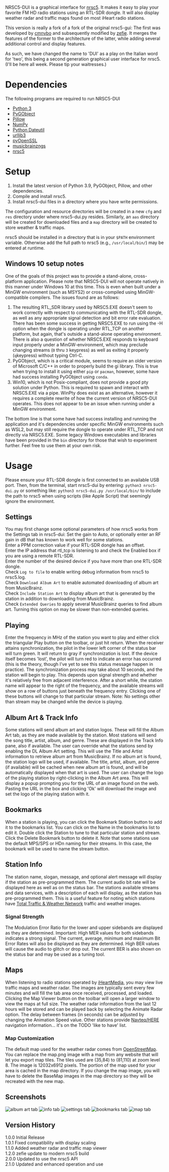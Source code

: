 NRSC5-DUI is a graphical interface for [nrsc5](https://github.com/theori-io/nrsc5). It makes it easy to play your favorite FM HD radio stations using an RTL-SDR dongle. It will also display weather radar and traffic maps found on most iHeart radio stations.

This version is really a fork of a fork of the original nrsc5-gui: The first was developed by [cmnybo](https://github.com/cmnybo/nrsc5-gui) and subsequently modified by [zefie](https://github.com/zefie/nrsc5-gui). It merges the features of the former to the architecture of the latter, while adding several additional control and display features.

As such, we have changed the name to 'DUI' as a play on the Italian word for 'two', this being a second generation graphical user interface for nrsc5. (I'll be here all week. Please tip your waitresses.)

# Dependencies

The following programs are required to run NRSC5-DUI

* [Python 3](https://www.python.org/downloads/release)
* [PyGObject](https://pygobject.readthedocs.io/en/latest/)
* [Pillow](https://pillow.readthedocs.io/en/stable/)
* [NumPy](http://www.numpy.org)
* [Python Dateutil](https://pypi.org/project/python-dateutil)
* [urllib3](https://pypi.org/project/urllib3)
* [pyOpenSSL](https://pypi.org/project/pyOpenSSL)
* [musicbrainzngs](https://pypi.org/project/musicbrainzngs)
* [nrsc5](https://github.com/theori-io/nrsc5)

# Setup
1. Install the latest version of Python 3.9, PyGObject, Pillow, and other dependencies.
2. Compile and install nrsc5.
3. Install nrsc5-dui files in a directory where you have write permissions.

The configuration and resource directories will be created in a new `cfg` and `res` directory under where nrsc5-dui.py resides. Similarly, an `aas` directory will be created for downloaded files and a `map` directory will be created to store weather & traffic maps.

nrsc5 should be installed in a directory that is in your `$PATH` environment variable. Otherwise add the full path to nrsc5 (e.g., `/usr/local/bin/`) may be entered at runtime.

## Windows 10 setup notes
One of the goals of this project was to provide a stand-alone, cross-platform application. Please note that NRSC5-DUI will not operate natively in this manner under Windows 10 at this time. This is even when built under a MinGW environment (such as MSYS2) or cross-compiled using MinGW-compatible compilers. The issues found are as follows:  
  
1. The resulting RTL_SDR library used by NRSC5.EXE doesn't seem to work correctly with respect to communicating with the RTL-SDR dongle, as well as any appropriate signal detection and bit error rate evaluation. There has been some success in getting NRSC5.EXE to run using the -H option when the dongle is operating under RTL_TCP on another platform, but again, that's outside a stand-alone operating environment. There is also a question of whether NRSC5.EXE responds to keyboard input properly under a MinGW-environment, which may preclude changing streams (`0` thru `3` keypress) as well as exiting it properly (`q`keypress) without typing Ctrl-C.  
2. PyGObject, which is a critical module, seems to require an older version of Microsoft C/C++ in order to properly build the gi library. This is true when trying to install it using either `pip` or `pacman`, however, some have had success installing PyGObject using `conda`.  
3. Win10, which is not Posix-compliant, does not provide a good pty solution under Python. This is required to spawn and interact with NRSC5.EXE via a pipe. WinPty does exist as an alternative, however it requires a complete rewrite of how the current version of NRSC5-DUI operates. This does not appear to be an issue when running under a MinGW environment.  
  
The bottom line is that some have had success installing and running the application and it's dependencies under specific MinGW environments such as WSL2, but may still require the dongle to operate under RTL_TCP and not directly via NRSC5.EXE. Some legacy Windows executables and libraries have been provided in the `bin` directory for those that wish to experiment further. Feel free to use them at your own risk.

# Usage
Please ensure your RTL-SDR dongle is first connected to an available USB port. Then, from the terminal, start nrsc5-dui by entering:
`python3 nrsc5-dui.py`
or something like:
`python3 nrsc5-dui.py /usr/local/bin/`
to include the path to nrsc5 when using scripts (like Apple Script) that seemingly ignore the environment.

## Settings
You may first change some optional parameters of how nrsc5 works from the Settings tab in nrsc5-dui:
Set the gain to Auto, or optionally enter an RF gain in dB that has known to work well for some stations.  
Enter a PPM correction value if your RTL-SDR dongle has an offset.  
Enter the IP address that rtl_tcp is listening to and check the Enabled box if you are using a remote RTL-SDR.  
Enter the number of the desired device if you have more than one RTL-SDR dongle.  
Check `Log to file` to enable writing debug information from nrsc5 to nrsc5.log.  
Check `Download Album Art` to enable automated downloading of album art from MusicBrainz.  
Check `Include Station Art` to display album art that is generated by the station in addition to downloading from MusicBrainz.  
Check `Extended Queries` to apply several MusicBrainz queries to find album art. Turning this option on may be slower than non-extended queries.

## Playing
Enter the frequency in MHz of the station you want to play and either click the triangular Play button on the toolbar, or just hit return. When the receiver attains synchronization, the pilot in the lower left corner of the status bar will turn green. It will return to gray if synchronization is lost. If the device itself becomes 'lost', the pilot will turn red to indicate an error has occurred (this is the theory, though I've yet to see this status message happen in practice). The synchronization process may take about 10 seconds, and the station will begin to play. This depends upon signal strength and whether it's relatively free from adjacent interference. After a short while, the station name will appear to the right of the frequency, and the available streams will show on a row of buttons just beneath the frequency entry. Clicking one of these buttons will change to that particular stream. Note: No settings other than stream may be changed while the device is playing. 

## Album Art & Track Info
Some stations will send album art and station logos. These will fill the Album Art tab, as they are made available by the station. Most stations will send the song title, artist, album, and genre. These are displayed in the Track Info pane, also if available.
The user can override what the stations send by enabling the DL Album Art setting. This will use the Title and Artist information to retrieve album art from MusicBrainz. If no album art is found, the station logo will be used, if available. The title, artist, album, and genre (if available) will be cached when new album art is found, and will be automatically displayed when that art is used.
The user can change the logo of the playing station by right-clicking in the Album Art area. This will display a popup prompting you for the URL of an image found on the web. Pasting the URL in the box and clicking 'Ok' will download the image and set the logo of the playing station with it.

## Bookmarks
When a station is playing, you can click the Bookmark Station button to add it to the bookmarks list. You can click on the Name in the bookmarks list to edit it. Double click the Station to tune to that particular station and stream. Click the Delete Bookmark button to delete it. Note that some stations use the default MPS/SPS or HDn naming for their streams. In this case, the bookmark will be used to name the stream button.

## Station Info
The station name, slogan, message, and optional alert message will display if the station as pre-programmed them. The current audio bit rate will be displayed here as well as on the status bar. The stations available streams and data services, with a description of each will display, as the station has pre-programmed them. This is a useful feature for noting which stations have [Total Traffic & Weather Network](https://www.ttwnetwork.com/) traffic and weather images.

### Signal Strength
The Modulation Error Ratio for the lower and upper sidebands are displayed as they are determined. Important: High MER values for both sidebands indicates a strong signal. The current, average, minimum and maximum Bit Error Rates will also be displayed as they are determined. High BER values will cause the audio to glitch or drop out. The current BER is also shown on the status bar and may be used as a tuning tool.

## Maps
When listening to radio stations operated by [iHeartMedia](http://iheartmedia.com/iheartmedia/stations), you may view live traffic maps and weather radar. The images are typically sent every few minutes and will fill the tab area once received, processed, and loaded. Clicking the Map Viewer button on the toolbar will open a larger window to view the maps at full size. The weather radar information from the last 12 hours will be stored and can be played back by selecting the Animate Radar option. The delay between frames (in seconds) can be adjusted by changing the Animation Speed value. Other stations provide [Navteq/HERE](https://www.here.com) navigation information... it's on the TODO 'like to have' list.

### Map Customization
The default map used for the weather radar comes from [OpenStreetMap](https://www.openstreetmap.org). You can replace the map.png image with a map from any website that will let you export map tiles. The tiles used are (35,84) to (81,110) at zoom level 8. The image is 12032x6912 pixels. The portion of the map used for your area is cached in the map directory. If you change the map image, you will have to delete the BaseMap images in the map directory so they will be recreated with the new map. 

## Screenshots
![album art tab](https://raw.githubusercontent.com/markjfine/nrsc5-dui/master/screenshots/Album_Art_Tab.png "Album Art Tab")
![info tab](https://raw.githubusercontent.com/markjfine/nrsc5-dui/master/screenshots/Info_Tab.png "Info Tab")
![settings tab](https://raw.githubusercontent.com/markjfine/nrsc5-dui/master/screenshots/Settings_Tab.png "Settings Tab")
![bookmarks tab](https://raw.githubusercontent.com/markjfine/nrsc5-dui/master/screenshots/Bookmarks_Tab.png "Bookmarks Tab")
![map tab](https://raw.githubusercontent.com/markjfine/nrsc5-dui/master/screenshots/Map_Tab.png "Map Tab")

## Version History
1.0.0 Initial Release  
1.0.1 Fixed compatibility with display scaling  
1.1.0 Added weather radar and traffic map viewer  
1.2.0 zefie update to modern nrsc5 build  
2.0.0 Updated to use the nrsc5 API  
2.1.0 Updated and enhanced operation and use  
